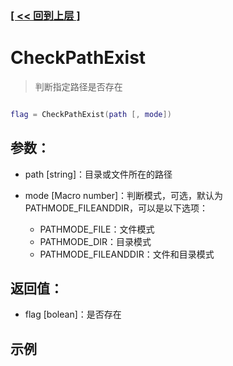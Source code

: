 ### [[ << 回到上层 ]](README.md)

# CheckPathExist

> 判断指定路径是否存在

```lua

flag = CheckPathExist(path [, mode])

```

## 参数：

+ path [string]：目录或文件所在的路径
+ mode [Macro number]：判断模式，可选，默认为 PATHMODE_FILEANDDIR，可以是以下选项：

    + PATHMODE_FILE：文件模式
    + PATHMODE_DIR：目录模式
    + PATHMODE_FILEANDDIR：文件和目录模式

## 返回值：

+ flag [bolean]：是否存在

## 示例

```lua

```